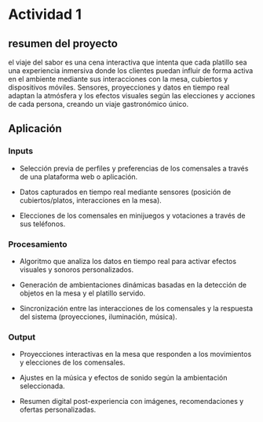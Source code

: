 # Actividad 1

## resumen del proyecto
el viaje del sabor es una cena interactiva que intenta que cada platillo sea una experiencia inmersiva donde los clientes puedan influir de forma activa en el ambiente mediante sus interacciones con la mesa, cubiertos y dispositivos móviles. Sensores, proyecciones y datos en tiempo real adaptan la atmósfera y los efectos visuales según las elecciones y acciones de cada persona, creando un viaje gastronómico único.

## Aplicación 

### Inputs 

- Selección previa de perfiles y preferencias de los comensales a través de una plataforma web o aplicación.

- Datos capturados en tiempo real mediante sensores (posición de cubiertos/platos, interacciones en la mesa).

- Elecciones de los comensales en minijuegos y votaciones a través de sus teléfonos.

### Procesamiento

- Algoritmo que analiza los datos en tiempo real para activar efectos visuales y sonoros personalizados.

- Generación de ambientaciones dinámicas basadas en la detección de objetos en la mesa y el platillo servido.

- Sincronización entre las interacciones de los comensales y la respuesta del sistema (proyecciones, iluminación, música).

### Output

- Proyecciones interactivas en la mesa que responden a los movimientos y elecciones de los comensales.

- Ajustes en la música y efectos de sonido según la ambientación seleccionada.

- Resumen digital post-experiencia con imágenes, recomendaciones y ofertas personalizadas.
